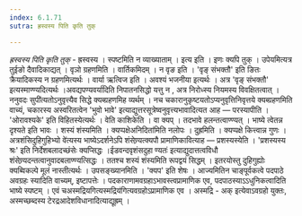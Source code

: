 ```yaml
---
index: 6.1.71
sutra: ह्रस्वस्य पिति कृति तुक्

---
```

_ह्रस्वस्य पिति कृति तुक्_ - ह्रस्वस्य । स्पष्टमिति न व्याख्याताम् । इत्य इति । इणः क्यपि तुक् । उपेयमित्यत्र तुईङो दैवादिकाद्यत् । वृञो ग्रहणमिति । वार्तिकमिदम् । न वृङ इति । 'वृङ् संभक्तौ' इति ङितः क्रैयादिकस्य न ग्रहणमित्यर्थः । वार्या ऋत्विज इति । अवश्यं भजनीया इत्यर्थः । अत्र 'वृङ् संभक्तौ' इत्यस्माण्ण्यदित्यर्थः ।अवद्यपण्यवर्या॑दिति निपातनसिद्धो यत्तु न , अत्र निरोध्स्य नियमस्य विवक्षितत्वात् । ननुवदः सुपी॑त्यतोऽनुवृत्त्यैव सिद्धे क्यब्ग्रहणमिह व्यर्थम् । नच चकारानुकृष्टयतोऽप्यनुवृत्तिनिवृत्तये क्यब्ग्रहणमिति वाच्यं, चकारस्य अस्वरितत्वेन 'भुवो भावे' इत्याद्युत्तरसूत्रेष्वनुवृत्त्यभावादित्यत आह —  परस्यापीति । 'ओरावश्यके' इति विहितस्येत्यर्थः । वेति काशिकेति । वा क्यप् । तदभावे हलन्तत्वाण्ण्यत् । भाष्ये त्वेतन्न दृश्यते इति भावः । शस्यं शंस्यमिति । क्यप्पक्षेअनिदिता॑मिति नलोपः । दुह्रमिति । क्यप्पक्षे कित्त्वान्न गुणः । अत्रशंसिदुहिगुहिभ्यो वे॑त्यस्य भाष्येऽदर्शनेऽपि शंसेण्र्यत्क्यपौ प्रामाणिकावित्याह —  प्रशस्यस्येति । 'प्रशस्यस्य श्रः' इति निर्देशबलादच्छंसेः क्यप्सिद्धः ।ईडवन्दवृशंसदुहा ण्यतः॑ इत्याद्युदात्तत्वविधौ शंसेण्र्यदन्तत्वानुवादबलाण्ण्यत्सिद्धः । ततश्च शस्यं शंस्यमिति रूपद्वयं सिद्धम् । इतरयोस्तु दुहिगुह्योः क्यब्विकल्पे मूलं नास्तीत्यर्थः । उपसङ्ख्यानमिति । 'क्यप' इति शेषः । आज्यमितिन चाङ्पूर्वकत्वे पदपाठे अवग्रहः स्यादिति वाच्यम्, इष्टापत्तेः । पदकाराणामवग्रहाऽभावस्त्वप्रामाणिक एव, पदपाठस्याऽऽधुनिकत्वादिति भाष्ये स्पष्टम् । एवं चअस्मद्रियगित्यस्मद्रिय॑गित्यवग्रहोऽप्रामाणिक एव । अस्मद्रि - अक् इत्येवाऽवग्रहो युक्तः, अस्मच्छब्दस्य टेरद्रआदेशविधानादित्याद्यूह्रम् ।